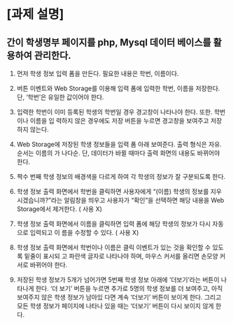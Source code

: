 # [과제 설명]
## 간이 학생명부 페이지를 php, Mysql 데이터 베이스를 활용하여 관리한다.

1. 먼저 학생 정보 입력 폼을 만든다. 필요한 내용은 학번, 이름이다.
  
2. 버튼 이벤트와 Web Storage를 이용해 입력 폼에 입력한 학번, 이름을 저장한다. 단, ‘학번’은 유일한 
값이어야 한다.

3. 입력한 학번이 이미 등록된 학생의 학번일 경우 경고창이 나타나야 한다. 또한. 학번이나 이름을 입
력하지 않은 경우에도 저장 버튼을 누르면 경고창을 보여주고 저장하지 않는다.

4. Web Storage에 저장된 학생 정보들을 입력 폼 아래 보여준다. 출력 형식은 자유. 순서는 이름의 가
나다순. 단, 데이터가 바뀔 때마다 출력 화면의 내용도 바뀌어야 한다.

5. 짝수 번째 학생 정보의 배경색을 다르게 하여 각 학생의 정보가 잘 구분되도록 한다.

6. 학생 정보 출력 화면에서 학번을 클릭하면 사용자에게 “(이름) 학생의 정보를 지우시겠습니까?”라는
알림창을 띄우고 사용자가 “확인”을 선택하면 해당 내용을 Web Storage에서 제거한다. (<a> 사용 X)

7. 학생 정보 출력 화면에서 이름을 클릭하면 입력 폼에 해당 학생의 정보가 다시 자동으로 입력되고 이
름을 수정할 수 있다. (<a> 사용 X)

8. 학생 정보 출력 화면에서 학번이나 이름은 클릭 이벤트가 있는 것을 확인할 수 있도록 밑줄이 표시되
고 파란색 글자로 나타나야 하며, 마우스 커서를 올리면 손모양 커서로 바뀌어야 한다.

9. 저장된 학생 정보가 5개가 넘어가면 5번째 학생 정보 아래에 ‘더보기’라는 버튼이 나타나게 한다. ‘더
보기’ 버튼을 누르면 추가로 5명의 학생 정보를 더 보여주고, 아직 보여주지 않은 학생 정보가 남아있
다면 계속 ‘더보기’ 버튼이 보이게 한다. 그리고 모든 학생 정보가 페이지에 나타나 있을 때는 ‘더보기’ 버튼이 다시 보이지 않게 한다.
